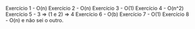 Exercício 1 - O(n)
Exercício 2 - O(n)
Exercício 3 - O(1)
Exercício 4 - O(n^2)
Exercício 5 - 3 => (1 e 2) => 4
Exercício 6 - O(b)
Exercício 7 - O(1)
Exercício 8 - O(n) e não sei o outro.